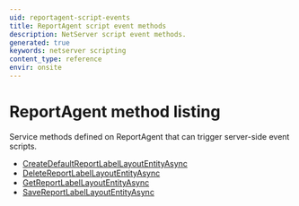 ```yaml
---
uid: reportagent-script-events
title: ReportAgent script event methods
description: NetServer script event methods.
generated: true
keywords: netserver scripting
content_type: reference
envir: onsite
---
```


# ReportAgent method listing

Service methods defined on <see cref='T:IReportAgent'>ReportAgent</see> that can trigger server-side event scripts.

* [CreateDefaultReportLabelLayoutEntityAsync](createdefaultreportlabellayoutentityasync.md)
* [DeleteReportLabelLayoutEntityAsync](deletereportlabellayoutentityasync.md)
* [GetReportLabelLayoutEntityAsync](getreportlabellayoutentityasync.md)
* [SaveReportLabelLayoutEntityAsync](savereportlabellayoutentityasync.md)

